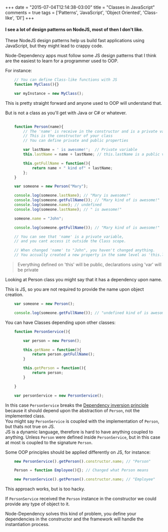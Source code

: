 +++
date = "2015-07-04T12:14:38-03:00"
title = "Classes in JavaScript"
comments = true
tags = ['Patterns', 'JavaScript', 'Object Oriented', 'Class-like', 'DI']
+++

#### I see a lot of design patterns on NodeJS, most of then I don't like.  
These NodeJS design patterns help us build fast applications using JavaScript, but they might lead to crappy code.  

Node-Dependency apps must follow some JS design patterns that I think are the easiest to learn for a programmer used to OOP.  

For instance:

```js
    // You can define Class-like functions with JS
    function MyClass(){}

    var myInstance = new MyClass();
```

This is pretty straight forward and anyone used to OOP will understand that.  

But is not a class as you'll get with Java or C# or whatever.


```js
    
    function Person(name){ 
        // The 'name' is receive in the constructor and is a private variable
        // This is the constructor of your class
        // You can define private and public properties

        var lastName = ' is awesome!';  // Private variable
        this.lastName = name + lastName; // this.lastName is a public variable

        this.getFullName = function(){
            return name + " kind of" + lastName;
        };
    }

    var someone = new Person("Mary");

    console.log(someone.lastName); // "Mary is awesome!"
    console.log(someone.getFullName()); // "Mary kind of is awesome!"
    console.log(someone.name); // undefined
    console.log(someone.lastName); // " is awesome!"

    someone.name = "John";

    console.log(someone.getFullName()); // "Mary kind of is awesome!"

    // You can see that 'name' is a private variable,
    // and you cant access it outside the Class scope.

    // When changed 'name' to "John", you haven't changed anything. 
    // You accually created a new property in the same level as 'this.lastName'
```
 
> Everything defined on 'this' will be public, declarations using 'var' will be private

Looking at Person class you might say that it has a dependency upon name.

This is JS, so you are not required to provide the name upon object creation.

```js
    var someone = new Person();

    console.log(someone.getFullName()); // "undefined kind of is awesome!"
```


You can have Classes depending upon other classes:

```js
    function PersonService(){

        var person = new Person();

        this.getName = function(){
            return person.getFullName();
        }

        this.getPerson = function(){
            return person;
        }

    }

    var personService = new PersonService();
```

In this case `PersonService` breaks the [Dependency inversion principle](https://en.wikipedia.org/wiki/Dependency_inversion_principle) because it should depend upon the abstraction of `Person`, not the implemented class.  
You might say `PersonService` is coupled with the implementation of `Person`, but thats not true on JS.  
JS is a dynamic language, therefore is hard to have anything coupled to anything. Unless `Person` were defined inside `PersonService`, but in this case at most is coupled to the signature `Person`.  

Some OOP principles should be applied differently on JS, for instance:

```js
    new PersonService().getPerson().constructor.name; // "Person"

    Person = function Employee(){}; // Changed what Person means

    new PersonService().getPerson().constructor.name; // "Employee"
```


This approach works, but is too hacky.  

If `PersonService` received the `Person` instance in the constructor we could provide any type of object to it.  

Node-Dependency solves this kind of problem, you define your dependencies in the constructor and the framework will handle the instantiation process.  

